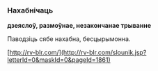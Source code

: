 ### Нахабнічаць
**дзеяслоў, размоўнае, незакончанае трыванне**

Паводзіць сябе нахабна, бесцырымонна.

<a rel="author">[http://rv-blr.com/](http://rv-blr.com/slounik.jsp?letterId=0&maskId=0&pageId=1861)</a>
